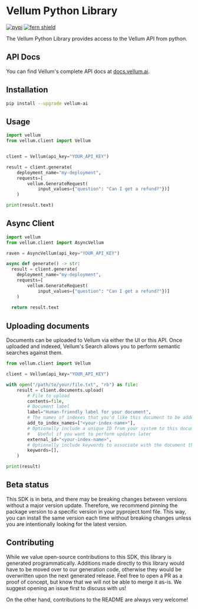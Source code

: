 # Vellum Python Library

[![pypi](https://img.shields.io/pypi/v/vellum-ai.svg)](https://pypi.python.org/pypi/vellum-ai)
[![fern shield](https://img.shields.io/badge/%F0%9F%8C%BF-SDK%20generated%20by%20Fern-brightgreen)](https://buildwithfern.com/?utm_source=vellum-ai/vellum-client-python/readme)

The Vellum Python Library provides access to the Vellum API from python.


## API Docs
You can find Vellum's complete API docs at [docs.vellum.ai](https://docs.vellum.ai).

## Installation

```sh
pip install --upgrade vellum-ai
```

## Usage

```python
import vellum
from vellum.client import Vellum


client = Vellum(api_key="YOUR_API_KEY")

result = client.generate(
    deployment_name="my-deployment",
    requests=[
        vellum.GenerateRequest(
            input_values={"question": "Can I get a refund?"})]
    )

print(result.text)
```

## Async Client

```python
import vellum
from vellum.client import AsyncVellum

raven = AsyncVellum(api_key="YOUR_API_KEY")

async def generate() -> str:
  result = client.generate(
    deployment_name="my-deployment",
    requests=[
        vellum.GenerateRequest(
            input_values={"question": "Can I get a refund?"})]
    )
  
  return result.text
```

## Uploading documents

Documents can be uploaded to Vellum via either the UI or this API. Once uploaded and indexed, Vellum's Search allows you to perform semantic searches against them.

```python
from vellum.client import Vellum

client = Vellum(api_key="YOUR_API_KEY")

with open("/path/to/your/file.txt", "rb") as file:
    result = client.documents.upload(
        # File to upload
        contents=file,
        # Document label
        label="Human-friendly label for your document",
        # The names of indexes that you'd like this document to be added to.
        add_to_index_names=["<your-index-name>"],
        # Optionally include a unique ID from your system to this document later.
        #   Useful if you want to perform updates later
        external_id="<your-index-name>",
        # Optionally include keywords to associate with the document that can be used in hybrid search
        keywords=[],
    )

print(result)
```

## Beta status

This SDK is in beta, and there may be breaking changes between versions without a major version update. Therefore, we recommend pinning the package version to a specific version in your pyproject.toml file. This way, you can install the same version each time without breaking changes unless you are intentionally looking for the latest version.

## Contributing

While we value open-source contributions to this SDK, this library is generated programmatically. Additions made directly to this library would have to be moved over to our generation code, otherwise they would be overwritten upon the next generated release. Feel free to open a PR as a proof of concept, but know that we will not be able to merge it as-is. We suggest opening an issue first to discuss with us!

On the other hand, contributions to the README are always very welcome!
